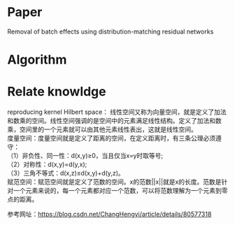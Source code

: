 ﻿# Paper 
Removal of batch effects using distribution-matching residual networks
# Algorithm   


# Relate knowldge 
reproducing kernel Hilbert space：
线性空间又称为向量空间，就是定义了加法和数乘的空间。线性空间强调的是空间中的元素满足线性结构。定义了加法和数乘，空间里的一个元素就可以由其他元素线性表出，这就是线性空间。  
度量空间：度量空间就是定义了距离的空间，在定义距离时，有三条公理必须遵守：  
（1）非负性、同一性：d(x,y)≥0，当且仅当x=y时取等号;  
（2）对称性：d(x,y)=d(y,x);  
（3）三角不等式：d(x,z)≤d(x,y)+d(y,z)。  
赋范空间：赋范空间就是定义了范数的空间。x的范数||x||就是x的长度。范数是针对一个元素来说的，每一个元素都对应一个范数，可以将范数理解为一个元素到零点的距离。

参考网址：https://blog.csdn.net/ChangHengyi/article/details/80577318 

